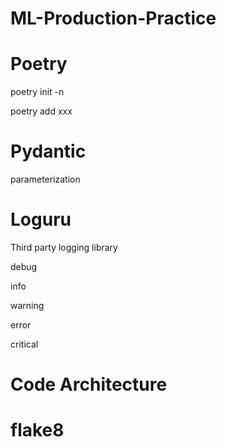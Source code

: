 # ML-Production-Practice

# Poetry 

poetry init -n

poetry add xxx

# Pydantic 
parameterization

# Loguru
Third party logging library 

debug

info 

warning

error

critical

# Code Architecture 

# flake8 
